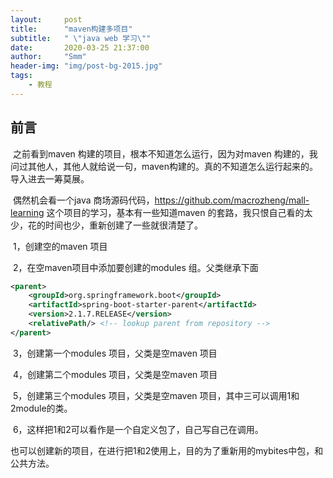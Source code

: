 ```yaml
---
layout:     post
title:      "maven构建多项目"
subtitle:   " \"java web 学习\""
date:       2020-03-25 21:37:00
author:     "Smm"
header-img: "img/post-bg-2015.jpg"
tags:
    - 教程
---
```


## 前言

​		之前看到maven 构建的项目，根本不知道怎么运行，因为对maven 构建的，我问过其他人，其他人就给说一句，maven构建的。真的不知道怎么运行起来的。导入进去一筹莫展。

​		偶然机会看一个java 商场源码代码，https://github.com/macrozheng/mall-learning 这个项目的学习，基本有一些知道maven 的套路，我只恨自己看的太少，花的时间也少，重新创建了一些就很清楚了。

​		1，创建空的maven 项目

​		2，在空maven项目中添加要创建的modules 组。父类继承下面

```xml
<parent>
    <groupId>org.springframework.boot</groupId>
    <artifactId>spring-boot-starter-parent</artifactId>
    <version>2.1.7.RELEASE</version>
    <relativePath/> <!-- lookup parent from repository -->
</parent>
```

​		3，创建第一个modules 项目，父类是空maven 项目

​		4，创建第二个modules 项目，父类是空maven 项目

​		5，创建第三个modules 项目，父类是空maven 项目，其中三可以调用1和2module的类。

​		6，这样把1和2可以看作是一个自定义包了，自己写自己在调用。

​		也可以创建新的项目，在进行把1和2使用上，目的为了重新用的mybites中包，和公共方法。